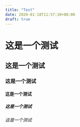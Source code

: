 ```yaml
---
title: "Test"
date: 2020-01-18T11:57:10+08:00
draft: true
---
```


# 这是一个测试
## 这是一个测试
### 这是一个测试
#### 这是一个测试
##### 这是一个测试
###### 这是一个测试